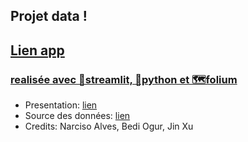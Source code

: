 Projet data !
--
## [Lien app](https://narciso-a-myapp-map-tourism-my-streamlit-app-30hy2c.streamlit.app/)
### [realisée avec 🎈streamlit, 🐍python et 🗺️folium](https://narciso-a-myapp-map-tourism-my-streamlit-app-30hy2c.streamlit.app/)

- Presentation: [lien](https://github.com/Narciso-A/MyApp_map_tourism/blob/main/Projets_4_ADN_Tourisme_Narciso_Bedi_Jin.pdf)
- Source des données: [lien](https://www.datatourisme.fr/)
- Credits: Narciso Alves, Bedi Ogur, Jin Xu